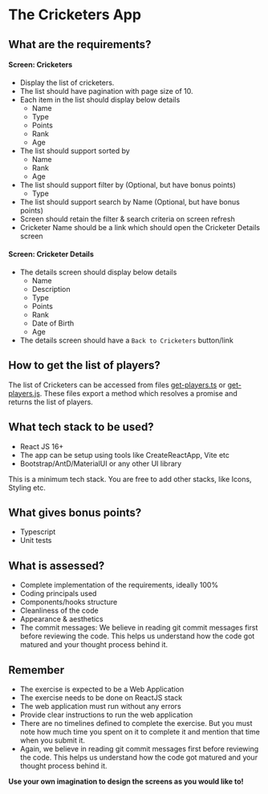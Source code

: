 # The Cricketers App

## What are the requirements?

#### Screen: Cricketers

- Display the list of cricketers.
- The list should have pagination with page size of 10.
- Each item in the list should display below details
	- Name
	- Type
	- Points
	- Rank
	- Age
- The list should support sorted by
	- Name
	- Rank
	- Age
- The list should support filter by (Optional, but have bonus points)
	- Type
- The list should support search by Name (Optional, but have bonus points)
- Screen should retain the filter & search criteria on screen refresh
- Cricketer Name should be a link which should open the Cricketer Details screen

#### Screen: Cricketer Details

- The details screen should display below details
	- Name
	- Description
	- Type
	- Points
	- Rank
	- Date of Birth
	- Age
- The details screen should have a `Back to Cricketers` button/link

## How to get the list of players?

The list of Cricketers can be accessed from files [get-players.ts](https://github.com/nirmata/front-end-assigments/blob/main/get-players.ts) or [get-players.js](https://github.com/nirmata/front-end-assigments/blob/main/get-players.js). These files export a method which resolves a promise and returns the list of players.

## What tech stack to be used?

- React JS 16+
- The app can be setup using tools like CreateReactApp, Vite etc
- Bootstrap/AntD/MaterialUI or any other UI library

This is a minimum tech stack. You are free to add other stacks, like Icons, Styling etc.

## What gives bonus points?

- Typescript
- Unit tests

## What is assessed?

- Complete implementation of the requirements, ideally 100%
- Coding principals used
- Components/hooks structure
- Cleanliness of the code
- Appearance & aesthetics
- The commit messages: We believe in reading git commit messages first before reviewing the code. This helps us understand how the code got matured and your thought process behind it.

## Remember

- The exercise is expected to be a Web Application
- The exercise needs to be done on ReactJS stack
- The web application must run without any errors
- Provide clear instructions to run the web application
- There are no timelines defined to complete the exercise. But you must note how much time you spent on it to complete it and mention that time when you submit it.
- Again, we believe in reading git commit messages first before reviewing the code. This helps us understand how the code got matured and your thought process behind it.

**Use your own imagination to design the screens as you would like to!**

